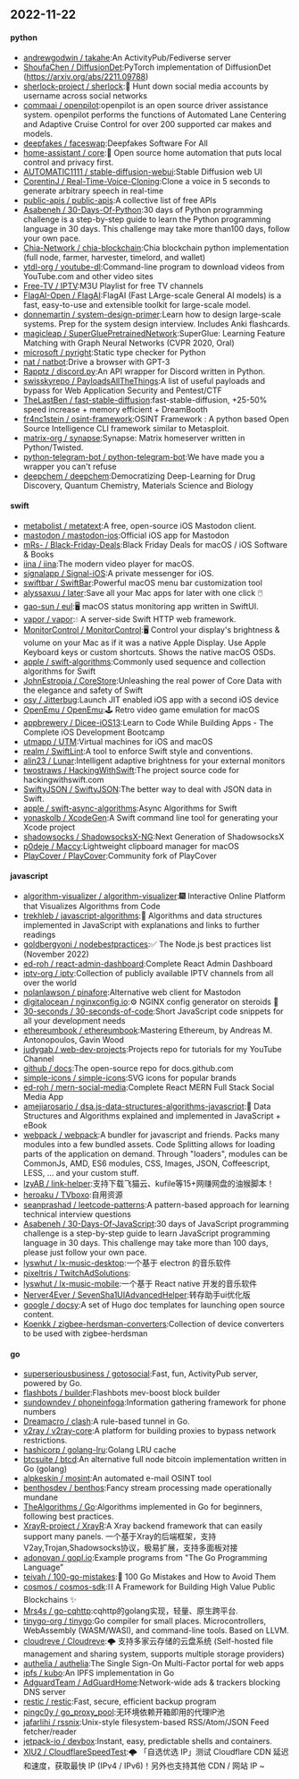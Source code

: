 ## 2022-11-22

#### python
* [andrewgodwin / takahe](https://github.com/andrewgodwin/takahe):An ActivityPub/Fediverse server
* [ShoufaChen / DiffusionDet](https://github.com/ShoufaChen/DiffusionDet):PyTorch implementation of DiffusionDet (https://arxiv.org/abs/2211.09788)
* [sherlock-project / sherlock](https://github.com/sherlock-project/sherlock):🔎
Hunt down social media accounts by username across social networks
* [commaai / openpilot](https://github.com/commaai/openpilot):openpilot is an open source driver assistance system. openpilot performs the functions of Automated Lane Centering and Adaptive Cruise Control for over 200 supported car makes and models.
* [deepfakes / faceswap](https://github.com/deepfakes/faceswap):Deepfakes Software For All
* [home-assistant / core](https://github.com/home-assistant/core):🏡
Open source home automation that puts local control and privacy first.
* [AUTOMATIC1111 / stable-diffusion-webui](https://github.com/AUTOMATIC1111/stable-diffusion-webui):Stable Diffusion web UI
* [CorentinJ / Real-Time-Voice-Cloning](https://github.com/CorentinJ/Real-Time-Voice-Cloning):Clone a voice in 5 seconds to generate arbitrary speech in real-time
* [public-apis / public-apis](https://github.com/public-apis/public-apis):A collective list of free APIs
* [Asabeneh / 30-Days-Of-Python](https://github.com/Asabeneh/30-Days-Of-Python):30 days of Python programming challenge is a step-by-step guide to learn the Python programming language in 30 days. This challenge may take more than100 days, follow your own pace.
* [Chia-Network / chia-blockchain](https://github.com/Chia-Network/chia-blockchain):Chia blockchain python implementation (full node, farmer, harvester, timelord, and wallet)
* [ytdl-org / youtube-dl](https://github.com/ytdl-org/youtube-dl):Command-line program to download videos from YouTube.com and other video sites
* [Free-TV / IPTV](https://github.com/Free-TV/IPTV):M3U Playlist for free TV channels
* [FlagAI-Open / FlagAI](https://github.com/FlagAI-Open/FlagAI):FlagAI (Fast LArge-scale General AI models) is a fast, easy-to-use and extensible toolkit for large-scale model.
* [donnemartin / system-design-primer](https://github.com/donnemartin/system-design-primer):Learn how to design large-scale systems. Prep for the system design interview. Includes Anki flashcards.
* [magicleap / SuperGluePretrainedNetwork](https://github.com/magicleap/SuperGluePretrainedNetwork):SuperGlue: Learning Feature Matching with Graph Neural Networks (CVPR 2020, Oral)
* [microsoft / pyright](https://github.com/microsoft/pyright):Static type checker for Python
* [nat / natbot](https://github.com/nat/natbot):Drive a browser with GPT-3
* [Rapptz / discord.py](https://github.com/Rapptz/discord.py):An API wrapper for Discord written in Python.
* [swisskyrepo / PayloadsAllTheThings](https://github.com/swisskyrepo/PayloadsAllTheThings):A list of useful payloads and bypass for Web Application Security and Pentest/CTF
* [TheLastBen / fast-stable-diffusion](https://github.com/TheLastBen/fast-stable-diffusion):fast-stable-diffusion, +25-50% speed increase + memory efficient + DreamBooth
* [fr4nc1stein / osint-framework](https://github.com/fr4nc1stein/osint-framework):OSINT Framework : A python based Open Source Intelligence CLI framework similar to Metasploit.
* [matrix-org / synapse](https://github.com/matrix-org/synapse):Synapse: Matrix homeserver written in Python/Twisted.
* [python-telegram-bot / python-telegram-bot](https://github.com/python-telegram-bot/python-telegram-bot):We have made you a wrapper you can't refuse
* [deepchem / deepchem](https://github.com/deepchem/deepchem):Democratizing Deep-Learning for Drug Discovery, Quantum Chemistry, Materials Science and Biology

#### swift
* [metabolist / metatext](https://github.com/metabolist/metatext):A free, open-source iOS Mastodon client.
* [mastodon / mastodon-ios](https://github.com/mastodon/mastodon-ios):Official iOS app for Mastodon
* [mRs- / Black-Friday-Deals](https://github.com/mRs-/Black-Friday-Deals):Black Friday Deals for macOS / iOS Software & Books
* [iina / iina](https://github.com/iina/iina):The modern video player for macOS.
* [signalapp / Signal-iOS](https://github.com/signalapp/Signal-iOS):A private messenger for iOS.
* [swiftbar / SwiftBar](https://github.com/swiftbar/SwiftBar):Powerful macOS menu bar customization tool
* [alyssaxuu / later](https://github.com/alyssaxuu/later):Save all your Mac apps for later with one click
🖱️
* [gao-sun / eul](https://github.com/gao-sun/eul):🖥️
macOS status monitoring app written in SwiftUI.
* [vapor / vapor](https://github.com/vapor/vapor):💧
A server-side Swift HTTP web framework.
* [MonitorControl / MonitorControl](https://github.com/MonitorControl/MonitorControl):🖥
Control your display's brightness & volume on your Mac as if it was a native Apple Display. Use Apple Keyboard keys or custom shortcuts. Shows the native macOS OSDs.
* [apple / swift-algorithms](https://github.com/apple/swift-algorithms):Commonly used sequence and collection algorithms for Swift
* [JohnEstropia / CoreStore](https://github.com/JohnEstropia/CoreStore):Unleashing the real power of Core Data with the elegance and safety of Swift
* [osy / Jitterbug](https://github.com/osy/Jitterbug):Launch JIT enabled iOS app with a second iOS device
* [OpenEmu / OpenEmu](https://github.com/OpenEmu/OpenEmu):🕹
Retro video game emulation for macOS
* [appbrewery / Dicee-iOS13](https://github.com/appbrewery/Dicee-iOS13):Learn to Code While Building Apps - The Complete iOS Development Bootcamp
* [utmapp / UTM](https://github.com/utmapp/UTM):Virtual machines for iOS and macOS
* [realm / SwiftLint](https://github.com/realm/SwiftLint):A tool to enforce Swift style and conventions.
* [alin23 / Lunar](https://github.com/alin23/Lunar):Intelligent adaptive brightness for your external monitors
* [twostraws / HackingWithSwift](https://github.com/twostraws/HackingWithSwift):The project source code for hackingwithswift.com
* [SwiftyJSON / SwiftyJSON](https://github.com/SwiftyJSON/SwiftyJSON):The better way to deal with JSON data in Swift.
* [apple / swift-async-algorithms](https://github.com/apple/swift-async-algorithms):Async Algorithms for Swift
* [yonaskolb / XcodeGen](https://github.com/yonaskolb/XcodeGen):A Swift command line tool for generating your Xcode project
* [shadowsocks / ShadowsocksX-NG](https://github.com/shadowsocks/ShadowsocksX-NG):Next Generation of ShadowsocksX
* [p0deje / Maccy](https://github.com/p0deje/Maccy):Lightweight clipboard manager for macOS
* [PlayCover / PlayCover](https://github.com/PlayCover/PlayCover):Community fork of PlayCover

#### javascript
* [algorithm-visualizer / algorithm-visualizer](https://github.com/algorithm-visualizer/algorithm-visualizer):🎆
Interactive Online Platform that Visualizes Algorithms from Code
* [trekhleb / javascript-algorithms](https://github.com/trekhleb/javascript-algorithms):📝
Algorithms and data structures implemented in JavaScript with explanations and links to further readings
* [goldbergyoni / nodebestpractices](https://github.com/goldbergyoni/nodebestpractices):✅
The Node.js best practices list (November 2022)
* [ed-roh / react-admin-dashboard](https://github.com/ed-roh/react-admin-dashboard):Complete React Admin Dashboard
* [iptv-org / iptv](https://github.com/iptv-org/iptv):Collection of publicly available IPTV channels from all over the world
* [nolanlawson / pinafore](https://github.com/nolanlawson/pinafore):Alternative web client for Mastodon
* [digitalocean / nginxconfig.io](https://github.com/digitalocean/nginxconfig.io):⚙️
NGINX config generator on steroids
💉
* [30-seconds / 30-seconds-of-code](https://github.com/30-seconds/30-seconds-of-code):Short JavaScript code snippets for all your development needs
* [ethereumbook / ethereumbook](https://github.com/ethereumbook/ethereumbook):Mastering Ethereum, by Andreas M. Antonopoulos, Gavin Wood
* [judygab / web-dev-projects](https://github.com/judygab/web-dev-projects):Projects repo for tutorials for my YouTube Channel
* [github / docs](https://github.com/github/docs):The open-source repo for docs.github.com
* [simple-icons / simple-icons](https://github.com/simple-icons/simple-icons):SVG icons for popular brands
* [ed-roh / mern-social-media](https://github.com/ed-roh/mern-social-media):Complete React MERN Full Stack Social Media App
* [amejiarosario / dsa.js-data-structures-algorithms-javascript](https://github.com/amejiarosario/dsa.js-data-structures-algorithms-javascript):🥞
Data Structures and Algorithms explained and implemented in JavaScript + eBook
* [webpack / webpack](https://github.com/webpack/webpack):A bundler for javascript and friends. Packs many modules into a few bundled assets. Code Splitting allows for loading parts of the application on demand. Through "loaders", modules can be CommonJs, AMD, ES6 modules, CSS, Images, JSON, Coffeescript, LESS, ... and your custom stuff.
* [lzyAB / link-helper](https://github.com/lzyAB/link-helper):支持下载飞猫云、kufile等15+网赚网盘的油猴脚本！
* [heroaku / TVboxo](https://github.com/heroaku/TVboxo):自用资源
* [seanprashad / leetcode-patterns](https://github.com/seanprashad/leetcode-patterns):A pattern-based approach for learning technical interview questions
* [Asabeneh / 30-Days-Of-JavaScript](https://github.com/Asabeneh/30-Days-Of-JavaScript):30 days of JavaScript programming challenge is a step-by-step guide to learn JavaScript programming language in 30 days. This challenge may take more than 100 days, please just follow your own pace.
* [lyswhut / lx-music-desktop](https://github.com/lyswhut/lx-music-desktop):一个基于 electron 的音乐软件
* [pixeltris / TwitchAdSolutions](https://github.com/pixeltris/TwitchAdSolutions):
* [lyswhut / lx-music-mobile](https://github.com/lyswhut/lx-music-mobile):一个基于 React native 开发的音乐软件
* [Nerver4Ever / SevenSha1UIAdvancedHelper](https://github.com/Nerver4Ever/SevenSha1UIAdvancedHelper):转存助手ui优化版
* [google / docsy](https://github.com/google/docsy):A set of Hugo doc templates for launching open source content.
* [Koenkk / zigbee-herdsman-converters](https://github.com/Koenkk/zigbee-herdsman-converters):Collection of device converters to be used with zigbee-herdsman

#### go
* [superseriousbusiness / gotosocial](https://github.com/superseriousbusiness/gotosocial):Fast, fun, ActivityPub server, powered by Go.
* [flashbots / builder](https://github.com/flashbots/builder):Flashbots mev-boost block builder
* [sundowndev / phoneinfoga](https://github.com/sundowndev/phoneinfoga):Information gathering framework for phone numbers
* [Dreamacro / clash](https://github.com/Dreamacro/clash):A rule-based tunnel in Go.
* [v2ray / v2ray-core](https://github.com/v2ray/v2ray-core):A platform for building proxies to bypass network restrictions.
* [hashicorp / golang-lru](https://github.com/hashicorp/golang-lru):Golang LRU cache
* [btcsuite / btcd](https://github.com/btcsuite/btcd):An alternative full node bitcoin implementation written in Go (golang)
* [alpkeskin / mosint](https://github.com/alpkeskin/mosint):An automated e-mail OSINT tool
* [benthosdev / benthos](https://github.com/benthosdev/benthos):Fancy stream processing made operationally mundane
* [TheAlgorithms / Go](https://github.com/TheAlgorithms/Go):Algorithms implemented in Go for beginners, following best practices.
* [XrayR-project / XrayR](https://github.com/XrayR-project/XrayR):A Xray backend framework that can easily support many panels. 一个基于Xray的后端框架，支持V2ay,Trojan,Shadowsocks协议，极易扩展，支持多面板对接
* [adonovan / gopl.io](https://github.com/adonovan/gopl.io):Example programs from "The Go Programming Language"
* [teivah / 100-go-mistakes](https://github.com/teivah/100-go-mistakes):📖
100 Go Mistakes and How to Avoid Them
* [cosmos / cosmos-sdk](https://github.com/cosmos/cosmos-sdk):⛓️
A Framework for Building High Value Public Blockchains
✨
* [Mrs4s / go-cqhttp](https://github.com/Mrs4s/go-cqhttp):cqhttp的golang实现，轻量、原生跨平台.
* [tinygo-org / tinygo](https://github.com/tinygo-org/tinygo):Go compiler for small places. Microcontrollers, WebAssembly (WASM/WASI), and command-line tools. Based on LLVM.
* [cloudreve / Cloudreve](https://github.com/cloudreve/Cloudreve):🌩
支持多家云存储的云盘系统 (Self-hosted file management and sharing system, supports multiple storage providers)
* [authelia / authelia](https://github.com/authelia/authelia):The Single Sign-On Multi-Factor portal for web apps
* [ipfs / kubo](https://github.com/ipfs/kubo):An IPFS implementation in Go
* [AdguardTeam / AdGuardHome](https://github.com/AdguardTeam/AdGuardHome):Network-wide ads & trackers blocking DNS server
* [restic / restic](https://github.com/restic/restic):Fast, secure, efficient backup program
* [pingc0y / go_proxy_pool](https://github.com/pingc0y/go_proxy_pool):无环境依赖开箱即用的代理IP池
* [jafarlihi / rssnix](https://github.com/jafarlihi/rssnix):Unix-style filesystem-based RSS/Atom/JSON Feed fetcher/reader
* [jetpack-io / devbox](https://github.com/jetpack-io/devbox):Instant, easy, predictable shells and containers.
* [XIU2 / CloudflareSpeedTest](https://github.com/XIU2/CloudflareSpeedTest):🌩
「自选优选 IP」测试 Cloudflare CDN 延迟和速度，获取最快 IP (IPv4 / IPv6)！另外也支持其他 CDN / 网站 IP ~
